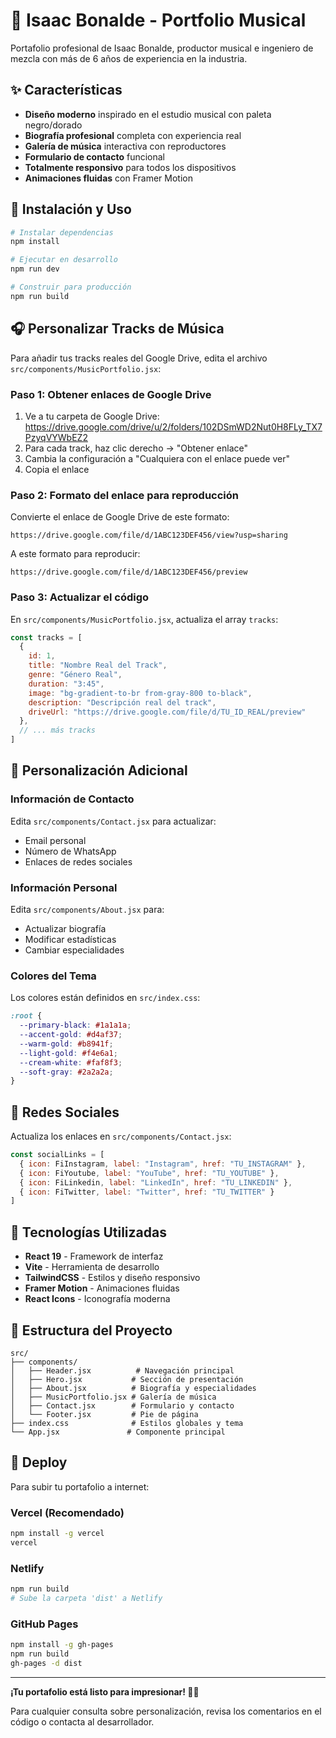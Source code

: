 # 🎵 Isaac Bonalde - Portfolio Musical

Portafolio profesional de Isaac Bonalde, productor musical e ingeniero de mezcla con más de 6 años de experiencia en la industria.

## ✨ Características

- **Diseño moderno** inspirado en el estudio musical con paleta negro/dorado
- **Biografía profesional** completa con experiencia real
- **Galería de música** interactiva con reproductores
- **Formulario de contacto** funcional
- **Totalmente responsivo** para todos los dispositivos
- **Animaciones fluidas** con Framer Motion

## 🚀 Instalación y Uso

```bash
# Instalar dependencias
npm install

# Ejecutar en desarrollo
npm run dev

# Construir para producción
npm run build
```

## 🎧 Personalizar Tracks de Música

Para añadir tus tracks reales del Google Drive, edita el archivo `src/components/MusicPortfolio.jsx`:

### Paso 1: Obtener enlaces de Google Drive

1. Ve a tu carpeta de Google Drive: https://drive.google.com/drive/u/2/folders/102DSmWD2Nut0H8FLy_TX7PzyqVYWbEZ2
2. Para cada track, haz clic derecho → "Obtener enlace"
3. Cambia la configuración a "Cualquiera con el enlace puede ver"
4. Copia el enlace

### Paso 2: Formato del enlace para reproducción

Convierte el enlace de Google Drive de este formato:
```
https://drive.google.com/file/d/1ABC123DEF456/view?usp=sharing
```

A este formato para reproducir:
```
https://drive.google.com/file/d/1ABC123DEF456/preview
```

### Paso 3: Actualizar el código

En `src/components/MusicPortfolio.jsx`, actualiza el array `tracks`:

```javascript
const tracks = [
  {
    id: 1,
    title: "Nombre Real del Track",
    genre: "Género Real",
    duration: "3:45",
    image: "bg-gradient-to-br from-gray-800 to-black",
    description: "Descripción real del track",
    driveUrl: "https://drive.google.com/file/d/TU_ID_REAL/preview"
  },
  // ... más tracks
]
```

## 🔧 Personalización Adicional

### Información de Contacto
Edita `src/components/Contact.jsx` para actualizar:
- Email personal
- Número de WhatsApp
- Enlaces de redes sociales

### Información Personal
Edita `src/components/About.jsx` para:
- Actualizar biografía
- Modificar estadísticas
- Cambiar especialidades

### Colores del Tema
Los colores están definidos en `src/index.css`:
```css
:root {
  --primary-black: #1a1a1a;
  --accent-gold: #d4af37;
  --warm-gold: #b8941f;
  --light-gold: #f4e6a1;
  --cream-white: #faf8f3;
  --soft-gray: #2a2a2a;
}
```

## 📱 Redes Sociales

Actualiza los enlaces en `src/components/Contact.jsx`:

```javascript
const socialLinks = [
  { icon: FiInstagram, label: "Instagram", href: "TU_INSTAGRAM" },
  { icon: FiYoutube, label: "YouTube", href: "TU_YOUTUBE" },
  { icon: FiLinkedin, label: "LinkedIn", href: "TU_LINKEDIN" },
  { icon: FiTwitter, label: "Twitter", href: "TU_TWITTER" }
]
```

## 🎨 Tecnologías Utilizadas

- **React 19** - Framework de interfaz
- **Vite** - Herramienta de desarrollo
- **TailwindCSS** - Estilos y diseño responsivo
- **Framer Motion** - Animaciones fluidas
- **React Icons** - Iconografía moderna

## 📂 Estructura del Proyecto

```
src/
├── components/
│   ├── Header.jsx          # Navegación principal
│   ├── Hero.jsx           # Sección de presentación
│   ├── About.jsx          # Biografía y especialidades
│   ├── MusicPortfolio.jsx # Galería de música
│   ├── Contact.jsx        # Formulario y contacto
│   └── Footer.jsx         # Pie de página
├── index.css              # Estilos globales y tema
└── App.jsx               # Componente principal
```

## 🚀 Deploy

Para subir tu portafolio a internet:

### Vercel (Recomendado)
```bash
npm install -g vercel
vercel
```

### Netlify
```bash
npm run build
# Sube la carpeta 'dist' a Netlify
```

### GitHub Pages
```bash
npm install -g gh-pages
npm run build
gh-pages -d dist
```

---

**¡Tu portafolio está listo para impresionar! 🎵✨**

Para cualquier consulta sobre personalización, revisa los comentarios en el código o contacta al desarrollador.
